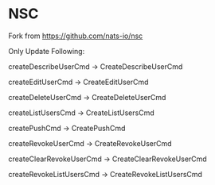 # NSC
Fork from https://github.com/nats-io/nsc

Only Update Following:

createDescribeUserCmd -> 
CreateDescribeUserCmd

createEditUserCmd -> CreateEditUserCmd

createDeleteUserCmd -> CreateDeleteUserCmd

createListUsersCmd ->
CreateListUsersCmd

createPushCmd ->
CreatePushCmd

createRevokeUserCmd ->
CreateRevokeUserCmd

createClearRevokeUserCmd ->
CreateClearRevokeUserCmd

createRevokeListUsersCmd ->
CreateRevokeListUsersCmd